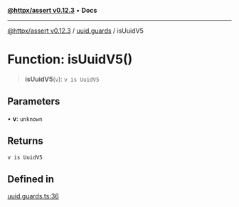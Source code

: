 [**@httpx/assert v0.12.3**](../../README.md) • **Docs**

***

[@httpx/assert v0.12.3](../../README.md) / [uuid.guards](../README.md) / isUuidV5

# Function: isUuidV5()

> **isUuidV5**(`v`): `v is UuidV5`

## Parameters

• **v**: `unknown`

## Returns

`v is UuidV5`

## Defined in

[uuid.guards.ts:36](https://github.com/belgattitude/httpx/blob/efdc4c7f5d90eb963a8ba204526e9494bbd080b8/packages/assert/src/uuid.guards.ts#L36)
